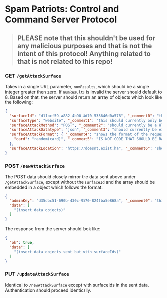 # Spam Patriots: Control and Command Server Protocol
> ## PLEASE note that this shouldn't be used for any malicious purposes and that is not the intent of this protocol! Anything related to that is not related to this repo!

### GET `/getAttackSurface`
Takes in a single URL parameter, `numResults`, which should be a single integer greater then zero. If `numResults` is invalid the server should default to 8. Based on that, the server should return an array of objects which look like the following:
```json
{
  "surfaceId": "d11bcf59-a882-4b90-8d70-533646d0a578", "_comment0": "this should be a uuid v4 unique to each attack surface",
  "surfaceType": "website", "_comment1": "this should currently only be 'website'",
  "surfaceAttackMethod": "POST", "_comment2": "should currently be a HTTP method(in all caps)",
  "surfaceAttackDatatype": "json", "_comment3": "should currently be either 'json' or 'form'",
  "surfaceAttackFormat": { "_comment4": "shows the format of the request that should be sent",
    "card": "random(card)", "_comment5": "IS NOT CODE THAT SHOULD BE RAN! this should currently be either a static value or one of the random function documented in appendix 1, also all backslashes should be replace with two of them and all (literal backslash)( s should be replaced with a (",
  },
  "surfaceAttackLocation": "https://doesnt.exist.ha", "_comment6": "should be a valid URL under the 'website' surfaceType"
}
```

### POST `/newAttackSurface`
The POST data should closely mirror the data sent above under `/getAttackSurface`, except without the `surfaceId` and the array should be embedded in a object which follows the format:
```json
{
  "adminKey": "d35dbc51-690b-430c-9570-824fba5e868a", "_comment0": "this should be a uuid v4 generated uniquely for each server and serves as authentication. if authentication fails the server should respond with a object with 'ok' set to false and no 'data' key.",
  "data": [
    "(insert data objects)"
  ]
}
```
The response from the server should look like:
```json
{
  "ok": true,
  "data": [
    "(insert data objects sent but with surfaceIds)"
  ]
}
```

### PUT `/updateAttackSurface`
Identical to `/newAttackSurface` except with surfaceIds in the sent data. Authentication should proceed identically.
